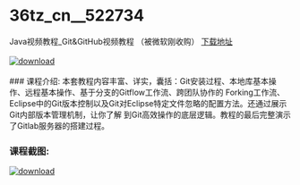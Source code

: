# 36tz_cn__522734
Java视频教程_Git&amp;GitHub视频教程 （被微软刚收购）
[下载地址](http://www.36tz.cn/article/522734 "下载地址")
<br/></br>[![download](http://36tz.cn/muke_img/2018_06_2-5.png "下载地址")](http://www.36tz.cn/article/522734 "下载地址")
<br/></br>### 课程介绍:
本套教程内容丰富、详实，囊括：Git安装过程、本地库基本操作、远程基本操作、基于分支的Gitflow工作流、跨团队协作的 Forking工作流、Eclipse中的Git版本控制以及Git对Eclipse特定文件忽略的配置方法。还通过展示Git内部版本管理机制，让你了解 到Git高效操作的底层逻辑。教程的最后完整演示了Gitlab服务器的搭建过程。

### 课程截图:
[![download](http://36tz.cn/muke_img/2018_06_3-5.png "下载地址")](http://www.36tz.cn/article/522734 "下载地址")
